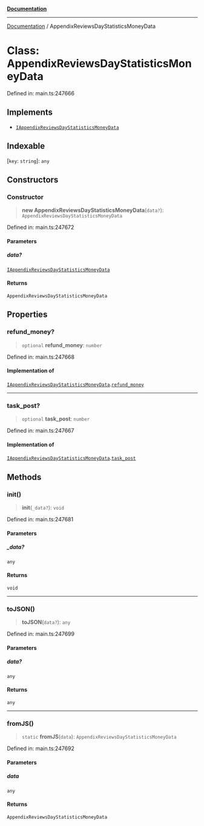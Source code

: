 [**Documentation**](../README.md)

***

[Documentation](../README.md) / AppendixReviewsDayStatisticsMoneyData

# Class: AppendixReviewsDayStatisticsMoneyData

Defined in: main.ts:247666

## Implements

- [`IAppendixReviewsDayStatisticsMoneyData`](../interfaces/IAppendixReviewsDayStatisticsMoneyData.md)

## Indexable

\[`key`: `string`\]: `any`

## Constructors

### Constructor

> **new AppendixReviewsDayStatisticsMoneyData**(`data?`): `AppendixReviewsDayStatisticsMoneyData`

Defined in: main.ts:247672

#### Parameters

##### data?

[`IAppendixReviewsDayStatisticsMoneyData`](../interfaces/IAppendixReviewsDayStatisticsMoneyData.md)

#### Returns

`AppendixReviewsDayStatisticsMoneyData`

## Properties

### refund\_money?

> `optional` **refund\_money**: `number`

Defined in: main.ts:247668

#### Implementation of

[`IAppendixReviewsDayStatisticsMoneyData`](../interfaces/IAppendixReviewsDayStatisticsMoneyData.md).[`refund_money`](../interfaces/IAppendixReviewsDayStatisticsMoneyData.md#refund_money)

***

### task\_post?

> `optional` **task\_post**: `number`

Defined in: main.ts:247667

#### Implementation of

[`IAppendixReviewsDayStatisticsMoneyData`](../interfaces/IAppendixReviewsDayStatisticsMoneyData.md).[`task_post`](../interfaces/IAppendixReviewsDayStatisticsMoneyData.md#task_post)

## Methods

### init()

> **init**(`_data?`): `void`

Defined in: main.ts:247681

#### Parameters

##### \_data?

`any`

#### Returns

`void`

***

### toJSON()

> **toJSON**(`data?`): `any`

Defined in: main.ts:247699

#### Parameters

##### data?

`any`

#### Returns

`any`

***

### fromJS()

> `static` **fromJS**(`data`): `AppendixReviewsDayStatisticsMoneyData`

Defined in: main.ts:247692

#### Parameters

##### data

`any`

#### Returns

`AppendixReviewsDayStatisticsMoneyData`
